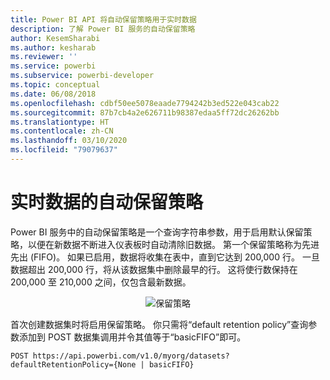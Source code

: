 ```yaml
---
title: Power BI API 将自动保留策略用于实时数据
description: 了解 Power BI 服务的自动保留策略
author: KesemSharabi
ms.author: kesharab
ms.reviewer: ''
ms.service: powerbi
ms.subservice: powerbi-developer
ms.topic: conceptual
ms.date: 06/08/2018
ms.openlocfilehash: cdbf50ee5078eaade7794242b3ed522e043cab22
ms.sourcegitcommit: 87b7cb4a2e626711b98387edaa5ff72dc26262bb
ms.translationtype: HT
ms.contentlocale: zh-CN
ms.lasthandoff: 03/10/2020
ms.locfileid: "79079637"
---
```

# <a name="automatic-retention-policy-for-real-time-data"></a>实时数据的自动保留策略

Power BI 服务中的自动保留策略是一个查询字符串参数，用于启用默认保留策略，以便在新数据不断进入仪表板时自动清除旧数据。 第一个保留策略称为先进先出 (FIFO)。  如果已启用，数据将收集在表中，直到它达到 200,000 行。 一旦数据超出 200,000 行，将从该数据集中删除最早的行。 这将使行数保持在 200,000 至 210,000 之间，仅包含最新数据。  
  
<center>

![保留策略](media/api-Automatic-retention-policy-for-real-time-data/retention-policy.png) 

</center>

首次创建数据集时将启用保留策略。 你只需将“default retention policy”查询参数添加到 POST 数据集调用并令其值等于“basicFIFO”即可。   
  
    POST https://api.powerbi.com/v1.0/myorg/datasets?defaultRetentionPolicy={None | basicFIFO}